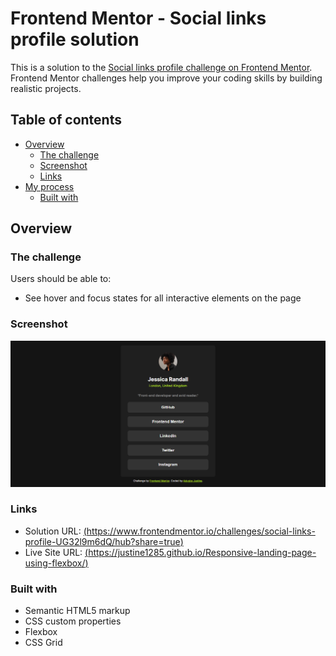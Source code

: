 # Frontend Mentor - Social links profile solution

This is a solution to the [Social links profile challenge on Frontend Mentor](https://www.frontendmentor.io/challenges/social-links-profile-UG32l9m6dQ). Frontend Mentor challenges help you improve your coding skills by building realistic projects. 

## Table of contents

- [Overview](#overview)
  - [The challenge](#the-challenge)
  - [Screenshot](#screenshot)
  - [Links](#links)
- [My process](#my-process)
  - [Built with](#built-with)

## Overview

### The challenge

Users should be able to:

- See hover and focus states for all interactive elements on the page

### Screenshot

![](./assets/images/FireShot%20Capture%20031%20-%20Frontend%20Mentor%20-%20Social%20links%20profile%20-%20127.0.0.1.png)

### Links

- Solution URL: [(https://www.frontendmentor.io/challenges/social-links-profile-UG32l9m6dQ/hub?share=true)]([https://your-solution-url.com](https://www.frontendmentor.io/challenges/social-links-profile-UG32l9m6dQ/hub?share=true))
- Live Site URL: [(https://justine1285.github.io/Responsive-landing-page-using-flexbox/)]([https://your-live-site-url.com](https://justine1285.github.io/Responsive-landing-page-using-flexbox/))


### Built with

- Semantic HTML5 markup
- CSS custom properties
- Flexbox
- CSS Grid

